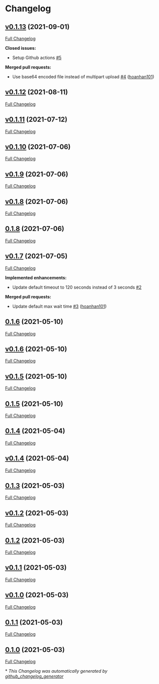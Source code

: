 # Changelog

## [v0.1.13](https://github.com/veryfi/veryfi-go/tree/v0.1.13) (2021-09-01)

[Full Changelog](https://github.com/veryfi/veryfi-go/compare/v0.1.12...v0.1.13)

**Closed issues:**

- Setup Github actions [\#5](https://github.com/veryfi/veryfi-go/issues/5)

**Merged pull requests:**

- Use base64 encoded file instead of multipart upload [\#4](https://github.com/veryfi/veryfi-go/pull/4) ([hoanhan101](https://github.com/hoanhan101))

## [v0.1.12](https://github.com/veryfi/veryfi-go/tree/v0.1.12) (2021-08-11)

[Full Changelog](https://github.com/veryfi/veryfi-go/compare/v0.1.11...v0.1.12)

## [v0.1.11](https://github.com/veryfi/veryfi-go/tree/v0.1.11) (2021-07-12)

[Full Changelog](https://github.com/veryfi/veryfi-go/compare/v0.1.10...v0.1.11)

## [v0.1.10](https://github.com/veryfi/veryfi-go/tree/v0.1.10) (2021-07-06)

[Full Changelog](https://github.com/veryfi/veryfi-go/compare/v0.1.9...v0.1.10)

## [v0.1.9](https://github.com/veryfi/veryfi-go/tree/v0.1.9) (2021-07-06)

[Full Changelog](https://github.com/veryfi/veryfi-go/compare/v0.1.8...v0.1.9)

## [v0.1.8](https://github.com/veryfi/veryfi-go/tree/v0.1.8) (2021-07-06)

[Full Changelog](https://github.com/veryfi/veryfi-go/compare/0.1.8...v0.1.8)

## [0.1.8](https://github.com/veryfi/veryfi-go/tree/0.1.8) (2021-07-06)

[Full Changelog](https://github.com/veryfi/veryfi-go/compare/v0.1.7...0.1.8)

## [v0.1.7](https://github.com/veryfi/veryfi-go/tree/v0.1.7) (2021-07-05)

[Full Changelog](https://github.com/veryfi/veryfi-go/compare/0.1.6...v0.1.7)

**Implemented enhancements:**

- Update default timeout to 120 seconds instead of 3 seconds [\#2](https://github.com/veryfi/veryfi-go/issues/2)

**Merged pull requests:**

- Update default max wait time [\#3](https://github.com/veryfi/veryfi-go/pull/3) ([hoanhan101](https://github.com/hoanhan101))

## [0.1.6](https://github.com/veryfi/veryfi-go/tree/0.1.6) (2021-05-10)

[Full Changelog](https://github.com/veryfi/veryfi-go/compare/v0.1.6...0.1.6)

## [v0.1.6](https://github.com/veryfi/veryfi-go/tree/v0.1.6) (2021-05-10)

[Full Changelog](https://github.com/veryfi/veryfi-go/compare/v0.1.5...v0.1.6)

## [v0.1.5](https://github.com/veryfi/veryfi-go/tree/v0.1.5) (2021-05-10)

[Full Changelog](https://github.com/veryfi/veryfi-go/compare/0.1.5...v0.1.5)

## [0.1.5](https://github.com/veryfi/veryfi-go/tree/0.1.5) (2021-05-10)

[Full Changelog](https://github.com/veryfi/veryfi-go/compare/0.1.4...0.1.5)

## [0.1.4](https://github.com/veryfi/veryfi-go/tree/0.1.4) (2021-05-04)

[Full Changelog](https://github.com/veryfi/veryfi-go/compare/v0.1.4...0.1.4)

## [v0.1.4](https://github.com/veryfi/veryfi-go/tree/v0.1.4) (2021-05-04)

[Full Changelog](https://github.com/veryfi/veryfi-go/compare/0.1.3...v0.1.4)

## [0.1.3](https://github.com/veryfi/veryfi-go/tree/0.1.3) (2021-05-03)

[Full Changelog](https://github.com/veryfi/veryfi-go/compare/v0.1.2...0.1.3)

## [v0.1.2](https://github.com/veryfi/veryfi-go/tree/v0.1.2) (2021-05-03)

[Full Changelog](https://github.com/veryfi/veryfi-go/compare/0.1.2...v0.1.2)

## [0.1.2](https://github.com/veryfi/veryfi-go/tree/0.1.2) (2021-05-03)

[Full Changelog](https://github.com/veryfi/veryfi-go/compare/v0.1.1...0.1.2)

## [v0.1.1](https://github.com/veryfi/veryfi-go/tree/v0.1.1) (2021-05-03)

[Full Changelog](https://github.com/veryfi/veryfi-go/compare/v0.1.0...v0.1.1)

## [v0.1.0](https://github.com/veryfi/veryfi-go/tree/v0.1.0) (2021-05-03)

[Full Changelog](https://github.com/veryfi/veryfi-go/compare/0.1.1...v0.1.0)

## [0.1.1](https://github.com/veryfi/veryfi-go/tree/0.1.1) (2021-05-03)

[Full Changelog](https://github.com/veryfi/veryfi-go/compare/0.1.0...0.1.1)

## [0.1.0](https://github.com/veryfi/veryfi-go/tree/0.1.0) (2021-05-03)

[Full Changelog](https://github.com/veryfi/veryfi-go/compare/809a57cb245260c615da7b2ba38206296f9af8ca...0.1.0)



\* *This Changelog was automatically generated by [github_changelog_generator](https://github.com/github-changelog-generator/github-changelog-generator)*
